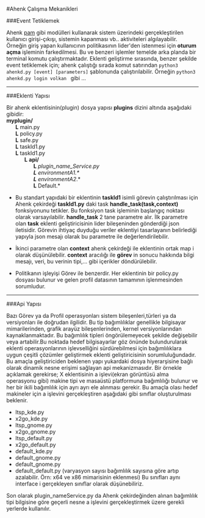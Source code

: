 #Ahenk Çalışma Mekanikleri

###Event Tetiklemek 

Ahenk [pam](http://tldp.org/HOWTO/User-Authentication-HOWTO/x115.html) gibi modülleri kullanarak sistem üzerindeki gerçekleştirilen kullanıcı girişi-çıkışı, sistemin kapanması vb.. aktiviteleri algılayabilir. Örneğin giriş yapan kullanıcının politikasının lider'den istenmesi için **oturum açma** işleminin farkedilmesi.  Bu ve benzeri işlemler temelde arka planda bir terminal komutu çalıştırmaktadır. Eklenti geliştirme sırasında, benzer şekilde event tetiklemek için; ahenk çalıştığı sırada komut satırından ```python3 ahenkd.py [event] [parameters]``` şablonunda çalıştırılabilir. Örneğin ```python3 ahenkd.py login volkan ``` gibi ... 


---



###Eklenti Yapısı

Bir ahenk eklentisinin(plugin) dosya yapısı **plugins** dizini altında aşağıdaki gibidir:
 <br />
**myplugin/** <br />
&nbsp;&nbsp;&nbsp;&nbsp;&nbsp;&nbsp;**L** main.py<br />
&nbsp;&nbsp;&nbsp;&nbsp;&nbsp;&nbsp;**L** policy.py<br />
&nbsp;&nbsp;&nbsp;&nbsp;&nbsp;&nbsp;**L** safe.py<br />
&nbsp;&nbsp;&nbsp;&nbsp;&nbsp;&nbsp;**L** taskId1.py <br />
&nbsp;&nbsp;&nbsp;&nbsp;&nbsp;&nbsp;**L** taskId1.py <br />
&nbsp;&nbsp;&nbsp;&nbsp;&nbsp;&nbsp;&nbsp;&nbsp;&nbsp;&nbsp;&nbsp;&nbsp;**L** **api/**<br />
&nbsp;&nbsp;&nbsp;&nbsp;&nbsp;&nbsp;&nbsp;&nbsp;&nbsp;&nbsp;&nbsp;&nbsp;&nbsp;&nbsp;&nbsp;&nbsp;&nbsp;&nbsp;**L** _plugin_name_Service.py<br />
&nbsp;&nbsp;&nbsp;&nbsp;&nbsp;&nbsp;&nbsp;&nbsp;&nbsp;&nbsp;&nbsp;&nbsp;&nbsp;&nbsp;&nbsp;&nbsp;&nbsp;&nbsp;**L** environmentA1.* <br />
&nbsp;&nbsp;&nbsp;&nbsp;&nbsp;&nbsp;&nbsp;&nbsp;&nbsp;&nbsp;&nbsp;&nbsp;&nbsp;&nbsp;&nbsp;&nbsp;&nbsp;&nbsp;**L** environmentA2_.* <br />
&nbsp;&nbsp;&nbsp;&nbsp;&nbsp;&nbsp;&nbsp;&nbsp;&nbsp;&nbsp;&nbsp;&nbsp;&nbsp;&nbsp;&nbsp;&nbsp;&nbsp;&nbsp;**L** Default.* <br />
   
* Bu standart yapıdaki bir eklentinin **taskId1** isimli görevin çalıştırılması için Ahenk çekirdeği **taskId1.py** daki task **handle_task(task,context)** fonksiyonunu tetikler. Bu fonksiyon task işleminin başlangıç noktası olarak varsayılabilir. **handle_task** 2 tane parametre alır. İlk parametre olan **task** eklenti geliştiricisinin lider bileşeninden gönderdiği json iletisidir. Görevin ihtiyaç duyduğu veriler eklentiyi tasarlayanın belirlediği yapıyla json mesajı olarak bu parametre ile değerlendirilebilir.

* İkinci parametre olan **context** ahenk çekirdeği ile eklentinin ortak map i olarak düşünülebilir. **context** aracılığı ile **görev** in sonucu hakkında bilgi mesajı, veri, bu verinin tipi,... gibi içerikler döndürülebilir.

* Politikanın işleyişi Görev ile benzerdir. Her eklentinin bir policy.py dosyası bulunur ve gelen profil datasının tamamının işlenmesinden sorumludur.


---

###Api Yapısı

Bazı Görev ya da Profil operasyonları sistem bileşenleri,türleri ya da versiyonları ile doğrudan ilgilidir. Bu tip bağımlılıklar genellikle bilgisayar mimarilerinden, grafik arayüz bileşenlerinden, kernel versiyonlarından kaynaklanmaktadır. Bu bağımlılık tipleri öngörülemeyecek şekilde değişebilir veya artabilir.Bu noktada hedef bilgisayarlar göz önünde bulundurularak eklenti operasyonlarının işlevselliğini sürdürebilmesi için bağımlılıklara uygun çeşitli çözümler geliştirmek eklenti geliştiricisinin sorumluluğundadır. Bu amaçla geliştiriciden beklenen yapı yukardaki dosya hiyerarşisine bağlı olarak dinamik nesne erişimi sağlayan api mekanizmasıdır. Bir örnekle açıklamak gerekirse; X eklentisinin a işlevi(ekran görüntüsü alma operasyonu gibi) makine tipi ve masaüstü platformuna bağımlılığı bulunur ve her bir ikili bağımlılık için ayrı ayrı ele alınması gerekir.
Bu amaçla olası hedef makineler için a işlevini gerçekleştiren aşağıdaki gibi sınıflar oluşturulması beklenir.
* ltsp_kde.py 
* x2go_kde.py 
* ltsp_gnome.py 
* x2go_gnome.py
* ltsp_default.py 
* x2go_default.py 
* default_kde.py 
* default_gnome.py 
* default_gnome.py 
* default_default.py 
(varyasyon sayısı bağımlılık sayısına göre artıp azalabilir. Örn: x64 ve x86 mimarisinin eklenmesi)
Bu sınıfları aynı interface i gerçekleyen sınıflar olarak düşünebiliriz.

Son olarak plugin_nameService.py da Ahenk çekirdeğinden alınan bağımlılık tipi bilgisine göre geçerli nesne a işlevini gerçekleştirmek üzere gerekli yerlerde kullanılır.
